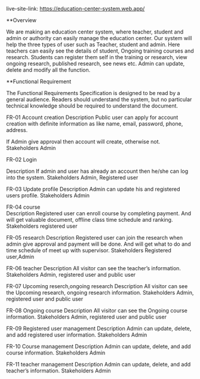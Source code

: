 
live-site-link: https://education-center-system.web.app/

**Overview

We are making an education center system, where teacher, student and admin or authority can easily manage the education center. Our system will help the three types of user such as Teacher, student and admin.
Here teachers can easily see the details of student, Ongoing training courses and research.
Students can register them self in the training or research, view ongoing research, published research, see news etc.
Admin can update, delete and modify all the function.


**Functional Requirement

The Functional Requirements Specification is designed to be read by a general audience. Readers should understand the system, but no particular technical knowledge should be required to understand the document.


FR-01	Account creation
Description	Public user can apply for account creation with definite information as like name, email, password, phone, address.

If Admin give approval then account will create, otherwise not.  
Stakeholders	Admin


FR-02	Login

Description	If admin and user has already an account then he/she can log into the system.
Stakeholders	Admin, Registered user


FR-03	Update profile
Description	Admin can update his and registered users profile. 
Stakeholders	Admin
 
FR-04	course	
Description	Registered user can enroll course by completing payment.
And will get valuable document, offline class time schedule and ranking.
Stakeholders	registered user

	
FR-05	research
Description	Registered user can join the research when admin give approval and payment will be done.
And will get what to do and time schedule of meet up with supervisor.
Stakeholders	Registered user,Admin
 

FR-06	teacher
Description	All visitor can see the teacher’s information.
Stakeholders	Admin, registered user and public user

	
FR-07	Upcoming reserch,ongoing research
Description	All visitor can see the Upcoming research, ongoing research information.
Stakeholders	Admin, registered user and public user


FR-08	Ongoing course
Description	All visitor can see the Ongoing course information.
Stakeholders	Admin, registered user and public user


FR-09	Registered user management
Description	Admin can update, delete, and add registered user information.
Stakeholders	Admin
 

FR-10	Course management
Description	Admin can update, delete, and add course information.
Stakeholders	Admin

FR-11	teacher management
Description	Admin can update, delete, and add teacher’s information.
Stakeholders	Admin


 
